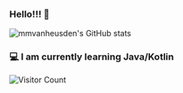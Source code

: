 ### Hello!!! 👋
![mmvanheusden's GitHub stats](https://github-readme-stats.vercel.app/api?username=mmvanheusden&show_icons=true&theme=solarized-dark)
### 💻  I am currently learning Java/Kotlin
<img alt="Visitor Count" src="https://visitor-badge.glitch.me/badge?page_id=mmvanheusden.mmvanheusden">

